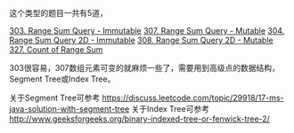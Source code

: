 这个类型的题目一共有5道，

[303. Range Sum Query - Immutable](https://leetcode.com/problems/range-sum-query-immutable/)
[307. Range Sum Query - Mutable](https://leetcode.com/problems/range-sum-query-mutable/)
[304. Range Sum Query 2D - Immutable](https://leetcode.com/problems/range-sum-query-2d-immutable/)
[308. Range Sum Query 2D - Mutable](https://leetcode.com/problems/range-sum-query-2d-mutable/)
[327. Count of Range Sum](https://leetcode.com/problems/count-of-range-sum/)

303很容易，307数组元素可变的就麻烦一些了，需要用到高级点的数据结构，Segment Tree或Index Tree。

关于Segment Tree可参考 https://discuss.leetcode.com/topic/29918/17-ms-java-solution-with-segment-tree
关于Index Tree可参考 http://www.geeksforgeeks.org/binary-indexed-tree-or-fenwick-tree-2/